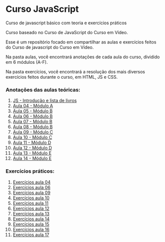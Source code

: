 # Curso JavaScript
 Curso de javascript básico com teoria e exercícios práticos

Curso baseado no Curso de JavaScript do Curso em Vídeo.

Esse é um repositório focado em compartilhar as aulas e exercícios feitos do Curso de javascript do Curso em Vídeo.

Na pasta aulas, você encontrará anotações de cada aula do curso, dividido em 6 módulos (A-F).

Na pasta exercícios, você encontrará a resolução dos mais diversos exercícios feitos durante o curso, em HTML, JS e CSS.

### Anotações das aulas teóricas:
01. [JS - Introdução e lista de livros](.aulas/introdução.md)
02. [Aula 04 - Módulo A](.aulas/aula04.md)
03. [Aula 05 - Módulo B](.aulas/aula05.md)
04. [Aula 06 - Módulo B](.aulas/aula06.md)
05. [Aula 07 - Módulo B](.aulas/aula07.md)
06. [Aula 08 - Módulo B](.aulas/aula08.md)
07. [Aula 09 - Módulo C](.aulas/aula09.md)
08. [Aula 10 - Módulo C](.aulas/aula10.md)
09. [Aula 11 - Módulo D](.aulas/aula11.md)
10. [Aula 12 - Módulo D](.aulas/aula12.md)
11. [Aula 13 - Módulo E](.aulas/aula13.md)
12. [Aula 14 - Módulo E](.aulas/aula14.md)


### Exercícios práticos:
01. [Exercícios aula 04](./exercícios/ex_aula04/)
02. [Exercícios aula 06](./exercícios/ex_aula06/)
03. [Exercícios aula 09](./exercícios/ex_aula09/)
04. [Exercícios aula 10](./exercícios/ex_aula10/)
05. [Exercícios aula 11](./exercícios/ex_aula11/)
06. [Exercícios aula 12](./exercícios/ex_aula12/)
07. [Exercícios aula 13](./exercícios/ex_aula13/)
08. [Exercícios aula 14](./exercícios/ex_aula14/)
09. [Exercícios aula 15](./exercícios/ex_aula15/)
10. [Exercícios aula 16](./exercícios/ex_aula16/)
11. [Exercícios aula 17](./exercícios/ex_aula17/)

